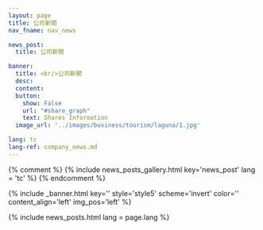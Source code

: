 ```yaml
---
layout: page
title: 公司新聞
nav_fname: nav_news

news_post:
  title: 公司新聞

banner:
  title: <br/>公司新聞
  desc:
  content:
  button:
    show: False
    url: "#share_graph"
    text: Shares Information
  image_url: '../images/business/tourism/laguna/1.jpg'

lang: tc
lang-ref: company_news.md
---
```

{% comment %}
{% include news_posts_gallery.html key='news_post' lang = 'tc' %}
{% endcomment %}

<!-- Welcome Banner -->
{% include _banner.html key='' style='style5' scheme='invert' color='' content_align='left' img_pos='left' %}

{% include news_posts.html lang = page.lang %}
